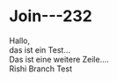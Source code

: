 # Join---232

Hallo,<br>
das ist ein Test...<br>
Das ist eine weitere Zeile....<br>
Rishi Branch Test

